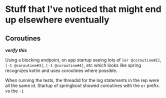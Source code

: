 # Stuff that I've noticed that might end up elsewhere eventually

## Coroutines

***verify this***

Using a blocking endpoint, on app startup seeing lots of `[er @coroutine#2]`, `[-1 @coroutine#3]`, `[-1 @coroutine#4]`, etc which looks like spring recognizes kotlin and uses coroutines where possible.

When running the tests, the threadid for the log statements in the rep were all the same id.  Startup of springboot showed coroutines with the `er` prefix. vs the `-1`
